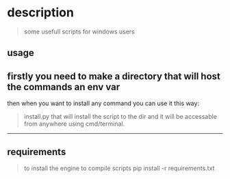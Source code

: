 # description
> some usefull scripts for windows users
## usage
firstly you need to make a directory that will host the commands an env var
-------------------------------------------------------------------------------
then when you want to install any command you can use it this way:
>	install.py <envPath> <scriptToinstall>
that will install the script to the dir and it will be accessable from anywhere
using cmd/terminal.
-------------------------------------------------------------------------------
## requirements
> to install the engine to compile scripts
	pip install -r requirements.txt

